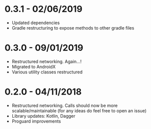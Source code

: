 # 0.3.1 - 02/06/2019 #
- Updated dependencies
- Gradle restructuring to expose methods to other gradle files

# 0.3.0 - 09/01/2019 #
- Restructured networking. Again...!
- Migrated to AndroidX
- Various utility classes restructured

# 0.2.0 - 04/11/2018 #
- Restructured networking. Calls should now be more scalable/maintainable (for any ideas do feel free to open an issue)
- Library updates: Kotlin, Dagger
- Proguard improvements